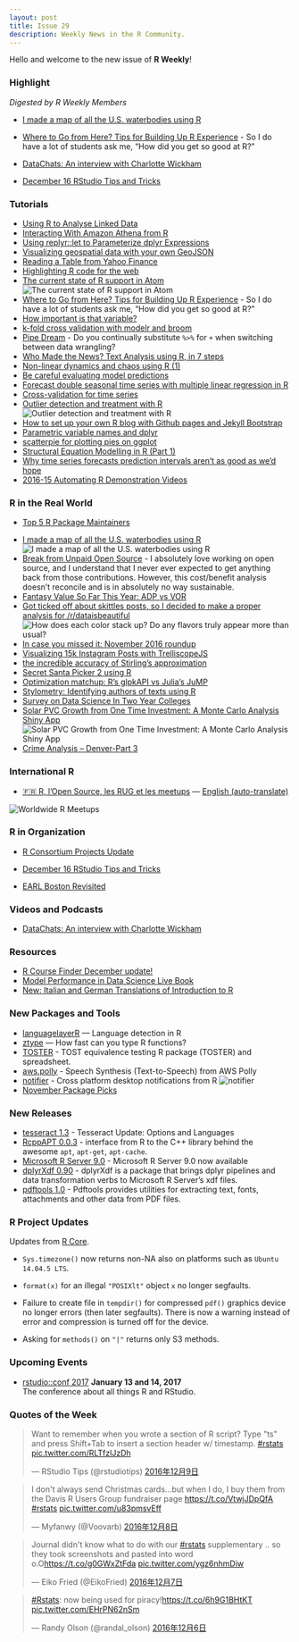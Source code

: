 ```yaml
---
layout: post
title: Issue 29
description: Weekly News in the R Community.
---
```


Hello and welcome to the new issue of **R Weekly**!

### Highlight

*Digested by R Weekly Members*

+ [I made a map of all the U.S. waterbodies using R](https://www.reddit.com/r/dataisbeautiful/comments/5h00k7/i_made_a_map_of_all_the_us_waterbodies_using_r_oc/?sort=old)

+ [Where to Go from Here? Tips for Building Up R Experience](https://ntguardian.wordpress.com/2016/12/08/where-to-go-from-here-tips-r-experience/) - So I do have a lot of students ask me, “How did you get so good at R?”

+ [DataChats: An interview with Charlotte Wickham](https://www.datacamp.com/community/blog/datachats-an-interview-with-charlotte-wickham)

+ [December 16 RStudio Tips and Tricks](https://www.rstudio.com/rviews/2016/12/09/december-16-rstudio-tips-and-tricks/)

### Tutorials

+ [Using R to Analyse Linked Data](https://medium.swirrl.com/using-r-to-analyse-linked-data-7225eefe2eb8#.p2xkhpn9n)
+ [Interacting With Amazon Athena from R](https://rud.is/b/2016/12/05/interacting-with-amazon-athena-from-r/)
+ [Using replyr::let to Parameterize dplyr Expressions](http://www.win-vector.com/blog/2016/12/using-replyrlet-to-parameterize-dplyr-expressions/)
+ [Visualizing geospatial data with your own GeoJSON](https://blog.exploratory.io/visualizing-geospatial-data-with-your-own-geojson-f96dde0f6296#.mxbk1gnix)
+ [Reading a Table from Yahoo Finance](http://www.copula.de/2016/12/reading-table-from-yahoo-finance.html)
+ [Highlighting R code for the web](http://hagutierrezro.blogspot.com/2016/12/highlighting-r-code-for-web.html)
+ [The current state of R support in Atom](https://haroldpimentel.wordpress.com/2016/11/28/the-current-state-of-r-support-in-atom/)
![The current state of R support in Atom](https://haroldpimentel.files.wordpress.com/2016/11/autocomplete-r.png)
+ [Where to Go from Here? Tips for Building Up R Experience](https://ntguardian.wordpress.com/2016/12/08/where-to-go-from-here-tips-r-experience/) - So I do have a lot of students ask me, “How did you get so good at R?”
+ [How important is that variable?](http://hagutierrezro.blogspot.com/2016/12/how-important-is-that-variable.html)
+ [k-fold cross validation with modelr and broom](http://drsimonj.svbtle.com/k-fold-cross-validation-with-modelr-and-broom)
+ [Pipe Dream](https://dariustg.github.io/2016/12/pipe-dream.html) - Do you continually substitute `%>%` for `+` when switching between data wrangling?
+ [Who Made the News? Text Analysis using R, in 7 steps](http://www.datasciencecentral.com/profiles/blog/show?id=6448529%3ABlogPost%3A491713&commentId=6448529%3AComment%3A495110&xg_source=activity)
+ [Non-linear dynamics and chaos using R (1)](http://a-blog-from-sydney.blogspot.com/2016/12/non-linear-dynamics-and-chaos-using-r-1.html)
+ [Be careful evaluating model predictions](http://www.win-vector.com/blog/2016/12/be-careful-evaluating-model-predictions/)
+ [Forecast double seasonal time series with multiple linear regression in R](http://petolau.github.io/Forecast-double-seasonal-time-series-with-multiple-linear-regression-in-R/)
+ [Cross-validation for time series](http://robjhyndman.com/hyndsight/tscv/)
+ [Outlier detection and treatment with R](http://datascienceplus.com/outlier-detection-and-treatment-with-r/)
![Outlier detection and treatment with R](https://i2.wp.com/datascienceplus.com/wp-content/uploads/2016/12/cooks_distance_plot.png)
+ [How to set up your own R blog with Github pages and Jekyll Bootstrap](https://shiring.github.io/blogging/2016/12/04/diy_your_own_blog)
+ [Parametric variable names and dplyr](http://www.win-vector.com/blog/2016/12/parametric-variable-names-and-dplyr/)
+ [scatterpie for plotting pies on ggplot](https://guangchuangyu.github.io/2016/12/scatterpie-for-plotting-pies-on-ggplot)
+ [Structural Equation Modelling in R (Part 1)](http://pacha.hk/2017-01-15_sem_r_part_2.html)
+ [Why time series forecasts prediction intervals aren’t as good as we’d hope](http://ellisp.github.io/blog/2016/12/07/arima-prediction-intervals)
+ [2016-15  Automating R Demonstration Videos](http://stattech.wordpress.fos.auckland.ac.nz/2016-15-automating-r-demonstration-videos/)

### R in the Real World

+ [Top 5 R Package Maintainers](https://www.datacamp.com/community/blog/top-5-r-package-maintainers)
<!--Reddit Responds to the Election](http://juliasilge.com/blog/Reddit-Responds/)-->
+ [I made a map of all the U.S. waterbodies using R](https://www.reddit.com/r/dataisbeautiful/comments/5h00k7/i_made_a_map_of_all_the_us_waterbodies_using_r_oc/?sort=old)
![I made a map of all the U.S. waterbodies using R](https://i.redditmedia.com/MTW5mF73dAxgSF0BBgtwnTbJ6hYMckQJK1HmyinFwBA.jpg?w=1024&s=63fb55eac9c55916742516bfaf1b2c18)
+ [Break from Unpaid Open Source](http://www.buildingwidgets.com/blog/2016/12/9/bhkisodyhvttcub1mvz10fc5ow2no2) - I absolutely love working on open source, and I understand that I never ever expected to get anything back from those contributions. However, this cost/benefit analysis doesn’t reconcile and is in absolutely no way sustainable.
+ [Fantasy Value So Far This Year: ADP vs VOR](http://jessepiburn.com/2016/12/fantasy-value-so-far-this-year-adp-vs-vor/)
+ [Got ticked off about skittles posts, so I decided to make a proper analysis for /r/dataisbeautiful](https://imgur.com/gallery/uy3MN)
![How does each color stack up? Do any flavors truly appear more than usual?](https://cdn.rawgit.com/zonination/skittles/701f9a2b0b7d0fbd0e08bd5fa4afb0818c3832bf/skit4.png)
+ [In case you missed it: November 2016 roundup](http://blog.revolutionanalytics.com/2016/12/in-case-you-missed-it-november-2016-roundup.html)
+ [Visualizing 15k Instagram Posts with TrelliscopeJS](http://ryanhafen.com/blog/insta-trelliscopejs)
+ [the incredible accuracy of Stirling’s approximation](https://xianblog.wordpress.com/2016/12/07/the-incredible-accuracy-of-stirlings-approximation/)
+ [Secret Santa Picker 2 using R](https://thepracticalr.wordpress.com/2016/12/07/secret-santa-picker-2-using-r/)
+ [Optimization matchup: R’s glpkAPI vs Julia’s JuMP](http://rsnippets.blogspot.com/2016/12/optimization-matchup-rs-glpkapi-vs.html)
+ [Stylometry: Identifying authors of texts using R](http://blog.revolutionanalytics.com/2016/12/stylometry.html)
+ [Survey on Data Science In Two Year Colleges](https://rud.is/b/2016/12/06/survey-on-data-science-in-two-year-colleges/)
+ [Solar PVC Growth from One Time Investment:  A Monte Carlo Analysis Shiny App](http://adventuresindata.blogspot.com/2016/12/solar-pvc-growth-from-one-time.html)
![Solar PVC Growth from One Time Investment:  A Monte Carlo Analysis Shiny App](https://2.bp.blogspot.com/-Xwt3k8QUZbs/WERvswamI4I/AAAAAAAAA30/bNg4HH9lp1w0u8OBwueyZfO1jCUP21-igCLcB/s640/SolarMC.PNG)
+ [Crime Analysis – Denver-Part 3](https://stoltzmaniac.com/crime-analysis-denver-part-3/)

### International R

+ [:fr: R, l’Open Source, les RUG et les meetups](http://www.thinkr.fr/r-open-source-rug-meetup/) — [English (auto-translate)](http://translate.google.com/translate?hl=&sl=fr&tl=en&u=http%3A%2F%2Fwww.thinkr.fr%2Fr-open-source-rug-meetup%2F&sandbox=1)

![Worldwide R Meetups](https://cdn.rawgit.com/rweekly/image/master/2016-12-12/meetups-r-world.jpeg)

### R in Organization

+ [R Consortium Projects Update](http://blog.revolutionanalytics.com/2016/12/r-consortium-projects-update.html)

+ [December 16 RStudio Tips and Tricks](https://www.rstudio.com/rviews/2016/12/09/december-16-rstudio-tips-and-tricks/)

+ [EARL Boston Revisited](http://www.mango-solutions.com/wp/2016/12/earl-boston-revisited/)


### Videos and Podcasts

+ [DataChats: An interview with Charlotte Wickham](https://www.datacamp.com/community/blog/datachats-an-interview-with-charlotte-wickham)

### Resources

+ [R Course Finder December update!](http://r-exercises.com/2016/12/03/r-course-finder-updated-again/)
+ [Model Performance in Data Science Live Book](http://blog.datascienceheroes.com/model-performance-in-data-science-live-book/)
+ [New: Italian and German Translations of Introduction to R](http://www.datacamp.com/community/blog/new-italian-and-german-translations-of-introduction-to-r)

### New Packages and Tools

+ [languagelayerR](https://github.com/ColinFay/languagelayerR)  — Language detection in R
+ [ztype](https://github.com/ThinkRstat/ztype)  — How fast can you type R functions?
+ [TOSTER](http://daniellakens.blogspot.com/2016/12/tost-equivalence-testing-r-package.html) - TOST equivalence testing R package (TOSTER) and spreadsheet.
+ [aws.polly](https://github.com/cloudyr/aws.polly) - Speech Synthesis (Text-to-Speech) from AWS Polly
+ [notifier](https://github.com/gaborcsardi/notifier) - Cross platform desktop notifications from R
![notifier](https://cdn.rawgit.com/gaborcsardi/notifier/effe6d2a1bb90fd47b78d31171d0dd8f64a19525/inst/macos.png)
+ [November Package Picks](https://www.rstudio.com/rviews/2016/12/07/november-package-picks/)


### New Releases

+ [tesseract 1.3](http://ropensci.org/blog/technotes/2016/12/08/tesseract-13) - Tesseract Update: Options and Languages
+ [RcppAPT 0.0.3](http://dirk.eddelbuettel.com/blog/2016/12/07#rcppapt_0.0.3) - interface from R to the C++ library behind the awesome `apt`, `apt-get`, `apt-cache`.
+ [Microsoft R Server 9.0](http://blog.revolutionanalytics.com/2016/12/microsoft-r-server-90-now-available.html) - Microsoft R Server 9.0 now available
+ [dplyrXdf 0.90](http://blog.revolutionanalytics.com/2016/12/dplyrxdf-090-now-available.html) - dplyrXdf is a package that brings dplyr pipelines and data transformation verbs to Microsoft R Server’s xdf files.
+ [pdftools 1.0](https://ropensci.org/blog/technotes/2016/12/09/pdftools-10) - Pdftools provides utilities for extracting text, fonts, attachments and other data from PDF files.

### R Project Updates

Updates from [R Core](http://developer.r-project.org/blosxom.cgi/R-devel/NEWS).

+ `Sys.timezone()` now returns non-NA also on platforms such as `Ubuntu 14.04.5 LTS`.

+ `format(x)` for an illegal `"POSIXlt"` object `x` no longer segfaults.

+  Failure to create file in `tempdir()` for compressed `pdf()` graphics device no longer errors (then later segfaults). There is now a warning instead of error and compression is turned off for the device.

+ Asking for `methods()` on `"|"` returns only S3 methods.


### Upcoming Events

+ [rstudio::conf 2017](https://www.rstudio.com/conference/)  **January 13 and 14, 2017** <br>
The conference about all things R and RStudio.<br />


### Quotes of the Week

<blockquote class="twitter-tweet" data-lang="zh-cn"><p lang="en" dir="ltr">Want to remember when you wrote a section of R script? Type &quot;ts&quot; and press Shift+Tab to insert a section header w/ timestamp. <a href="https://twitter.com/hashtag/rstats?src=hash">#rstats</a> <a href="https://t.co/RLTfzlJzDh">pic.twitter.com/RLTfzlJzDh</a></p>&mdash; RStudio Tips (@rstudiotips) <a href="https://twitter.com/rstudiotips/status/807278080750284800">2016年12月9日</a></blockquote>

<blockquote class="twitter-tweet" data-lang="zh-cn"><p lang="en" dir="ltr">I don&#39;t always send Christmas cards...but when I do, I buy them from the Davis R Users Group fundraiser page <a href="https://t.co/VtwjJDpQfA">https://t.co/VtwjJDpQfA</a> <a href="https://twitter.com/hashtag/rstats?src=hash">#rstats</a> <a href="https://t.co/u83pmsvEff">pic.twitter.com/u83pmsvEff</a></p>&mdash; Myfanwy (@Voovarb) <a href="https://twitter.com/Voovarb/status/806722829177630720">2016年12月8日</a></blockquote>

<blockquote class="twitter-tweet" data-lang="zh-cn"><p lang="en" dir="ltr">Journal didn&#39;t know what to do with our <a href="https://twitter.com/hashtag/rstats?src=hash">#rstats</a> supplementary .. so they took screenshots and pasted into word o.O<a href="https://t.co/g0GWxZtFda">https://t.co/g0GWxZtFda</a> <a href="https://t.co/ygz6nhmDiw">pic.twitter.com/ygz6nhmDiw</a></p>&mdash; Eiko Fried (@EikoFried) <a href="https://twitter.com/EikoFried/status/806647708853346306">2016年12月7日</a></blockquote>

<blockquote class="twitter-tweet" data-lang="zh-cn"><p lang="en" dir="ltr"><a href="https://twitter.com/hashtag/Rstats?src=hash">#Rstats</a>: now being used for piracy!<a href="https://t.co/6h9G1BHtKT">https://t.co/6h9G1BHtKT</a> <a href="https://t.co/EHrPN62nSm">pic.twitter.com/EHrPN62nSm</a></p>&mdash; Randy Olson (@randal_olson) <a href="https://twitter.com/randal_olson/status/806171942659260416">2016年12月6日</a></blockquote>
